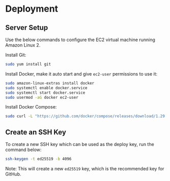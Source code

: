 # Deployment


## Server Setup

Use the below commands to configure the EC2 virtual machine running Amazon Linux 2.

Install Git:

```sh
sudo yum install git
```

Install Docker, make it auto start and give `ec2-user` permissions to use it:

```sh
sudo amazon-linux-extras install docker
sudo systemctl enable docker.service
sudo systemctl start docker.service
sudo usermod -aG docker ec2-user
```

Install Docker Compose:

```sh
sudo curl -L "https://github.com/docker/compose/releases/download/1.29.1/docker-compose-$(uname -s)-$(uname -m)" -o /usr/local/bin/docker-compose
```


## Create an SSH Key

To create a new SSH key which can be used as the deploy key, run the command below:

```sh
ssh-keygen -t ed25519 -b 4096
```

Note: This will create a new `ed25519` key, which is the recommended key for GitHub.

